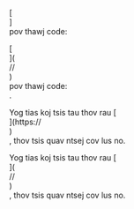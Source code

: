 [<br host>]<br action>pov thawj code:<br code>

[<br host>](<br protocol>//<br host>)<br action>pov thawj code:<br code>.

Yog tias koj tsis tau thov rau [<br host>](https://<br host>)<br action>, thov tsis quav ntsej cov lus no.

Yog tias koj tsis tau thov rau [<br host>](<br protocol>//<br host>)<br action>, thov tsis quav ntsej cov lus no.
